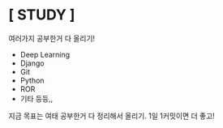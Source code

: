 # [ STUDY ]
여러가지 공부한거 다 올리기!


- Deep Learning
- Django
- Git
- Python
- ROR
- 기타 등등,,

지금 목표는 여태 공부한거 다 정리해서 올리기. 1일 1커밋이면 더 좋고!